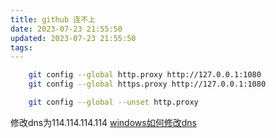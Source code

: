 ```yaml
---
title: github 连不上
date: 2023-07-23 21:55:50
updated: 2023-07-23 21:55:50
tags:
---
```




``` bash
    git config --global http.proxy http://127.0.0.1:1080
    git config --global https.proxy http://127.0.0.1:1080
``` 

``` bash
    git config --global --unset http.proxy
```

修改dns为114.114.114.114
[windows如何修改dns](https://zhuanlan.zhihu.com/p/265364903)


